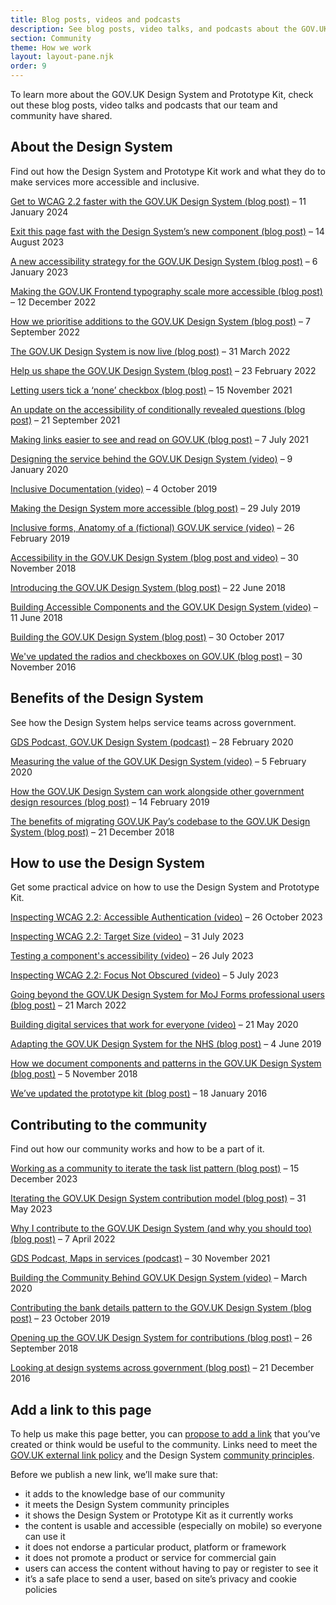 ```yaml
---
title: Blog posts, videos and podcasts
description: See blog posts, video talks, and podcasts about the GOV.UK Design System and Prototype Kit
section: Community
theme: How we work
layout: layout-pane.njk
order: 9
---
```


To learn more about the GOV.UK Design System and Prototype Kit, check out these blog posts, video talks and podcasts that our team and community have shared.

## About the Design System

Find out how the Design System and Prototype Kit work and what they do to make services more accessible and inclusive.

[Get to WCAG 2.2 faster with the GOV.UK Design System (blog post)](https://accessibility.blog.gov.uk/2024/01/11/get-to-wcag-2-2-faster-with-the-gov-uk-design-system/) – 11 January 2024

[Exit this page fast with the Design System’s new component (blog post)](https://designnotes.blog.gov.uk/2023/08/14/exit-this-page-fast-with-the-design-systems-new-component/) – 14 August 2023

[A new accessibility strategy for the GOV.UK Design System (blog post)](https://accessibility.blog.gov.uk/2023/01/06/a-new-accessibility-strategy-for-the-gov-uk-design-system/) – 6 January 2023

[Making the GOV.UK Frontend typography scale more accessible (blog post)](https://designnotes.blog.gov.uk/2022/12/12/making-the-gov-uk-frontend-typography-scale-more-accessible/) – 12 December 2022

[How we prioritise additions to the GOV.UK Design System (blog post)](https://designnotes.blog.gov.uk/2022/09/07/how-we-prioritise-additions-to-the-gov-uk-design-system/) – 7 September 2022

[The GOV.UK Design System is now live (blog post)](https://gds.blog.gov.uk/2022/03/31/the-gov-uk-design-system-is-now-live/) – 31 March 2022

[Help us shape the GOV.UK Design System (blog post)](https://designnotes.blog.gov.uk/2022/02/23/help-us-shape-the-gov-uk-design-system/) – 23 February 2022

[Letting users tick a ‘none’ checkbox (blog post)](https://designnotes.blog.gov.uk/2021/11/15/letting-users-tick-a-none-checkbox/) – 15 November 2021

[An update on the accessibility of conditionally revealed questions (blog post)](https://accessibility.blog.gov.uk/2021/09/21/an-update-on-the-accessibility-of-conditionally-revealed-questions/) – 21 September 2021

[Making links easier to see and read on GOV.UK (blog post)](https://designnotes.blog.gov.uk/2021/07/07/making-links-easier-to-see-and-read-on-gov-uk/) – 7 July 2021

[Designing the service behind the GOV.UK Design System (video)](https://www.youtube.com/watch?v=kOXt36nIVPQ) – 9 January 2020

[Inclusive Documentation (video)](https://www.youtube.com/watch?v=dZOf973QzmE) – 4 October 2019

[Making the Design System more accessible (blog post)](https://designnotes.blog.gov.uk/2019/07/29/weve-made-the-gov-uk-design-system-more-accessible/) – 29 July 2019

[Inclusive forms, Anatomy of a (fictional) GOV.UK service (video)](https://www.youtube.com/watch?v=JHaLzm-FGsc) – 26 February 2019

[Accessibility in the GOV.UK Design System (blog post and video)](https://nickcolley.co.uk/2018/11/16/accessibility-in-the-govuk-design-system/) – 30 November 2018

[Introducing the GOV.UK Design System (blog post)](https://gds.blog.gov.uk/2018/06/22/introducing-the-gov-uk-design-system/) – 22 June 2018

[Building Accessible Components and the GOV.UK Design System (video)](https://www.youtube.com/watch?v=wprWuTvhec4) – 11 June 2018

[Building the GOV.UK Design System (blog post)](https://gds.blog.gov.uk/2017/10/30/building-the-gov-uk-design-system/) – 30 October 2017

[We've updated the radios and checkboxes on GOV.UK (blog post)](https://designnotes.blog.gov.uk/2016/11/30/weve-updated-the-radios-and-checkboxes-on-gov-uk/) – 30 November 2016

## Benefits of the Design System

See how the Design System helps service teams across government.

[GDS Podcast, GOV.UK Design System (podcast)](https://gds.blog.gov.uk/2020/02/28/podcast-gov-uk-design-system/) – 28 February 2020

[Measuring the value of the GOV.UK Design System (video)](https://www.youtube.com/watch?v=eSkVtSEAe98) – 5 February 2020

[How the GOV.UK Design System can work alongside other government design resources (blog post)](https://designnotes.blog.gov.uk/2019/02/14/how-the-gov-uk-design-system-can-work-alongside-other-government-design-resources/) – 14 February 2019

[The benefits of migrating GOV.UK Pay’s codebase to the GOV.UK Design System (blog post)](https://technology.blog.gov.uk/2018/12/21/the-benefits-of-migrating-gov-uk-pays-codebase-to-the-gov-uk-design-system/) – 21 December 2018

## How to use the Design System

Get some practical advice on how to use the Design System and Prototype Kit.

[Inspecting WCAG 2.2: Accessible Authentication (video)](https://www.youtube.com/watch?v=9h5aLCS3wJQ) – 26 October 2023

[Inspecting WCAG 2.2: Target Size (video)](https://www.youtube.com/watch?v=91O_DzoLM3U) – 31 July 2023

[Testing a component's accessibility (video)](https://www.youtube.com/watch?v=C770bSvGr_E) – 26 July 2023

[Inspecting WCAG 2.2: Focus Not Obscured (video)](https://www.youtube.com/watch?v=_fi7SsSkBtM) – 5 July 2023

[Going beyond the GOV.UK Design System for MoJ Forms professional users (blog post)](https://designnotes.blog.gov.uk/2022/03/21/going-beyond-the-gov-uk-design-system-for-moj-forms-professional-users/) – 21 March 2022

[Building digital services that work for everyone (video)](https://www.youtube.com/watch?v=1cuZnBqQYKQ&feature=youtu.be) – 21 May 2020

[Adapting the GOV.UK Design System for the NHS (blog post)](https://gds.blog.gov.uk/2019/06/04/guest-post-adapting-the-gov-uk-design-system-for-the-nhs/) – 4 June 2019

[How we document components and patterns in the GOV.UK Design System (blog post)](https://designnotes.blog.gov.uk/2018/11/05/how-we-document-components-and-patterns-in-the-gov-uk-design-system/) – 5 November 2018

[We’ve updated the prototype kit (blog post)](https://designnotes.blog.gov.uk/2016/01/18/weve-updated-the-prototype-kit/) – 18 January 2016

## Contributing to the community

Find out how our community works and how to be a part of it.

[Working as a community to iterate the task list pattern (blog post)](https://designnotes.blog.gov.uk/2023/12/15/working-as-a-community-to-iterate-the-task-list-pattern/) – 15 December 2023

[Iterating the GOV.UK Design System contribution model (blog post)](https://designnotes.blog.gov.uk/2023/05/31/iterating-the-gov-uk-design-system-contribution-model/) – 31 May 2023

[Why I contribute to the GOV.UK Design System (and why you should too) (blog post)](https://x-govuk.github.io/posts/contributing-to-govuk-design-system/) – 7 April 2022

[GDS Podcast, Maps in services (podcast)](https://gds.blog.gov.uk/2021/11/30/podcast-maps-in-services/) – 30 November 2021

[Building the Community Behind GOV.UK Design System (video)](https://www.youtube.com/watch?v=REAO9Uqx_ZE) – March 2020

[Contributing the bank details pattern to the GOV.UK Design System (blog post)](https://mojdigital.blog.gov.uk/2019/10/23/contributing-the-bank-details-pattern-to-the-gov-uk-design-system/) – 23 October 2019

[Opening up the GOV.UK Design System for contributions (blog post)](https://designnotes.blog.gov.uk/2018/09/26/opening-up-the-gov-uk-design-system-for-contributions/) – 26 September 2018

[Looking at design systems across government (blog post)](https://designnotes.blog.gov.uk/2016/12/21/looking-at-design-systems-across-government/) – 21 December 2016

## Add a link to this page

To help us make this page better, you can [propose to add a link](https://github.com/alphagov/govuk-design-system/edit/main/src/community/blogs-talks-podcasts/index.md) that you’ve created or think would be useful to the community. Links need to meet the [GOV.UK external link policy](https://www.gov.uk/guidance/content-design/links) and the Design System [community principles](/community/community-principles/).

Before we publish a new link, we’ll make sure that:

- it adds to the knowledge base of our community
- it meets the Design System community principles
- it shows the Design System or Prototype Kit as it currently works
- the content is usable and accessible (especially on mobile) so everyone can use it
- it does not endorse a particular product, platform or framework
- it does not promote a product or service for commercial gain
- users can access the content without having to pay or register to see it
- it’s a safe place to send a user, based on site’s privacy and cookie policies
